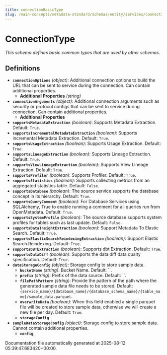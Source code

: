 ```yaml
---
title: connectionBasicType
slug: /main-concepts/metadata-standard/schemas/entity/services/connections/connectionbasictype
---
```


# ConnectionType

*This schema defines basic common types that are used by other schemas.*

## Definitions

- **`connectionOptions`** *(object)*: Additional connection options to build the URL that can be sent to service during the connection. Can contain additional properties.
  - **Additional Properties** *(string)*
- **`connectionArguments`** *(object)*: Additional connection arguments such as security or protocol configs that can be sent to service during connection. Can contain additional properties.
  - **Additional Properties**
- **`supportsMetadataExtraction`** *(boolean)*: Supports Metadata Extraction. Default: `True`.
- **`supportsIncrementalMetadataExtraction`** *(boolean)*: Supports Incremental Metadata Extraction. Default: `True`.
- **`supportsUsageExtraction`** *(boolean)*: Supports Usage Extraction. Default: `True`.
- **`supportsLineageExtraction`** *(boolean)*: Supports Lineage Extraction. Default: `True`.
- **`supportsViewLineageExtraction`** *(boolean)*: Supports View Lineage Extraction. Default: `True`.
- **`supportsProfiler`** *(boolean)*: Supports Profiler. Default: `True`.
- **`supportsStatistics`** *(boolean)*: Supports collecting metrics from an aggregated statistics table. Default: `False`.
- **`supportsDatabase`** *(boolean)*: The source service supports the database concept in its hierarchy. Default: `True`.
- **`supportsQueryComment`** *(boolean)*: For Database Services using SQLAlchemy, True to enable running a comment for all queries run from OpenMetadata. Default: `True`.
- **`supportsSystemProfile`** *(boolean)*: The source database supports system profiles for tables such as last update. Default: `False`.
- **`supportsDataInsightExtraction`** *(boolean)*: Support Metadata To Elastic Search. Default: `True`.
- **`supportsElasticSearchReindexingExtraction`** *(boolean)*: Support Elastic Search Reindexing. Default: `True`.
- **`supportsDBTExtraction`** *(boolean)*: Supports dbt Extraction. Default: `True`.
- **`supportsDataDiff`** *(boolean)*: Supports the data diff data qualty specification. Default: `True`.
- **`dataStorageConfig`** *(object)*: Storage config to store sample data.
  - **`bucketName`** *(string)*: Bucket Name. Default: ``.
  - **`prefix`** *(string)*: Prefix of the data source. Default: ``.
  - **`filePathPattern`** *(string)*: Provide the pattern of the path where the generated sample data file needs to be stored. Default: `{service_name}/{database_name}/{database_schema_name}/{table_name}/sample_data.parquet`.
  - **`overwriteData`** *(boolean)*: When this field enabled a single parquet file will be created to store sample data, otherwise we will create a new file per day. Default: `True`.
  - **`storageConfig`**
- **`sampleDataStorageConfig`** *(object)*: Storage config to store sample data. Cannot contain additional properties.
  - **`config`**


Documentation file automatically generated at 2025-08-12 05:39:47.683420+00:00.
